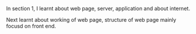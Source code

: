 In section 1, I learnt about web page, server, application and about internet. 

Next learnt about working of web page, structure of web page mainly focusd on front end. 
